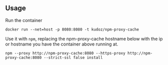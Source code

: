## Usage

Run the container

```
docker run --net=host -p 8080:8080 -t kudoz/npm-proxy-cache
```

Use it with `npm`, replacing the npm-proxy-cache hostname below with the ip or hostname you have the container above running at.

```
npm --proxy http://npm-proxy-cache:8080 --https-proxy http://npm-proxy-cache:8080 --strict-ssl false install
```
